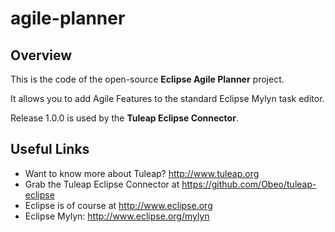 agile-planner
==========

Overview
----
This is the code of the open-source **Eclipse Agile Planner** project.

It allows you to add Agile Features to the standard Eclipse Mylyn task editor.

Release 1.0.0 is used by the **Tuleap Eclipse Connector**.

Useful Links
---
- Want to know more about Tuleap? http://www.tuleap.org
- Grab the Tuleap Eclipse Connector at https://github.com/Obeo/tuleap-eclipse
- Eclipse is of course at http://www.eclipse.org
- Eclipse Mylyn: http://www.eclipse.org/mylyn

